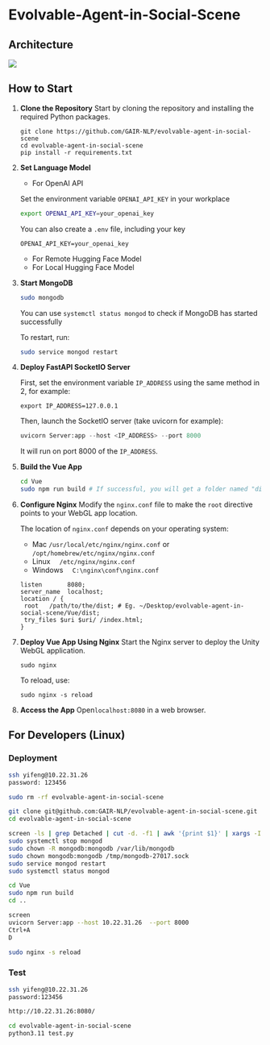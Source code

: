 # Evolvable-Agent-in-Social-Scene

## Architecture

![](https://s2.loli.net/2024/04/18/VOIc78Lr1yQKFUM.png)



## How to Start

1. **Clone the Repository**
   Start by cloning the repository and installing the required Python packages.

   ```shell
   git clone https://github.com/GAIR-NLP/evolvable-agent-in-social-scene
   cd evolvable-agent-in-social-scene
   pip install -r requirements.txt
   ```

2. **Set Language Model**

   - For OpenAI API

   	Set the environment variable `OPENAI_API_KEY` in your workplace

   	```bash
   	export OPENAI_API_KEY=your_openai_key
   	```

   	You can also create a `.env` file, including your key

   	```
   	OPENAI_API_KEY=your_openai_key
   	```

   - For Remote Hugging Face Model
   - For Local Hugging Face Model

3. **Start MongoDB**

   ```bash
   sudo mongodb
   ```

   You can use `systemctl status mongod` to check if MongoDB has started successfully

   To restart, run:

   ```bash
   sudo service mongod restart
   ```

4. **Deploy FastAPI SocketIO Server**

   First, set the environment variable `IP_ADDRESS` using the same method in 2, for example:

   ```
   export IP_ADDRESS=127.0.0.1
   ```

   Then, launch the SocketIO server (take uvicorn for example):

   ```python
   uvicorn Server:app --host <IP_ADDRESS> --port 8000
   ```

   It will run on port 8000 of the `IP_ADDRESS`.

5. **Build the Vue App**

   ```bash
   cd Vue
   sudo npm run build # If successful, you will get a folder named "dist"
   ```

6. **Configure Nginx**
   Modify the `nginx.conf` file to make the `root` directive points to your WebGL app location. 

   The location of `nginx.conf` depends on your operating system:

   - Mac    `/usr/local/etc/nginx/nginx.conf` or `/opt/homebrew/etc/nginx/nginx.conf`
   - Linux  `  /etc/nginx/nginx.conf`
   - Windows  `  C:\nginx\conf\nginx.conf`

   ```nginx
   listen       8080;
   server_name  localhost;
   location / {
   	root   /path/to/the/dist; # Eg. ~/Desktop/evolvable-agent-in-social-scene/Vue/dist;
   	try_files $uri $uri/ /index.html;
   }
   ```

7. **Deploy Vue App Using Nginx**
   Start the Nginx server to deploy the Unity WebGL application. 

   ```shell
   sudo nginx
   ```
   To reload, use:
   ```shell
   sudo nginx -s reload
   ```

8. **Access the App**
   Open`localhost:8080` in a web browser.



## For Developers (Linux)

### Deployment

```zsh
ssh yifeng@10.22.31.26 
password: 123456

sudo rm -rf evolvable-agent-in-social-scene

git clone git@github.com:GAIR-NLP/evolvable-agent-in-social-scene.git
cd evolvable-agent-in-social-scene

screen -ls | grep Detached | cut -d. -f1 | awk '{print $1}' | xargs -I {} screen -X -S {} quit
sudo systemctl stop mongod
sudo chown -R mongodb:mongodb /var/lib/mongodb
sudo chown mongodb:mongodb /tmp/mongodb-27017.sock 
sudo service mongod restart
sudo systemctl status mongod

cd Vue
sudo npm run build
cd ..

screen
uvicorn Server:app --host 10.22.31.26  --port 8000
Ctrl+A
D

sudo nginx -s reload
```

### Test
```zsh
ssh yifeng@10.22.31.26 
password:123456

http://10.22.31.26:8080/

cd evolvable-agent-in-social-scene
python3.11 test.py
```
